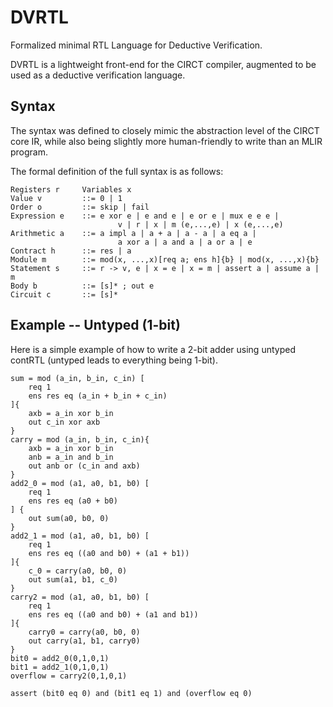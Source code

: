 # DVRTL
Formalized minimal RTL Language for Deductive Verification. 

DVRTL is a lightweight front-end for the CIRCT compiler, augmented to be used as a deductive verification language.

## Syntax 
The syntax was defined to closely mimic the abstraction level of the CIRCT core IR, while also being slightly more human-friendly to write than an MLIR program. 

The formal definition of the full syntax is as follows:
```
Registers r     Variables x
Value v         ::= 0 | 1
Order o         ::= skip | fail
Expression e    ::=	e xor e | e and e | e or e | mux e e e |
                        v | r | x | m (e,...,e) | x (e,...,e)
Arithmetic a    ::= a impl a | a + a | a - a | a eq a |
                        a xor a | a and a | a or a | e
Contract h      ::= res | a
Module m        ::= mod(x, ...,x)[req a; ens h]{b} | mod(x, ...,x){b}
Statement s     ::= r -> v, e | x = e | x = m | assert a | assume a | m
Body b          ::= [s]* ; out e
Circuit c       ::= [s]* 
```

## Example -- Untyped (1-bit)
Here is a simple example of how to write a 2-bit adder using untyped contRTL (untyped leads to everything being 1-bit). 
```
sum = mod (a_in, b_in, c_in) [
    req 1
    ens res eq (a_in + b_in + c_in)
]{
    axb = a_in xor b_in
    out c_in xor axb
}
carry = mod (a_in, b_in, c_in){
    axb = a_in xor b_in
    anb = a_in and b_in
    out anb or (c_in and axb)
}
add2_0 = mod (a1, a0, b1, b0) [
    req 1
    ens res eq (a0 + b0)
] {
    out sum(a0, b0, 0)
}
add2_1 = mod (a1, a0, b1, b0) [
    req 1
    ens res eq ((a0 and b0) + (a1 + b1))
]{
    c_0 = carry(a0, b0, 0)
    out sum(a1, b1, c_0) 
}
carry2 = mod (a1, a0, b1, b0) [
    req 1
    ens res eq ((a0 and b0) + (a1 and b1))
]{
    carry0 = carry(a0, b0, 0)
    out carry(a1, b1, carry0) 
}
bit0 = add2_0(0,1,0,1)
bit1 = add2_1(0,1,0,1)
overflow = carry2(0,1,0,1)

assert (bit0 eq 0) and (bit1 eq 1) and (overflow eq 0)
```

